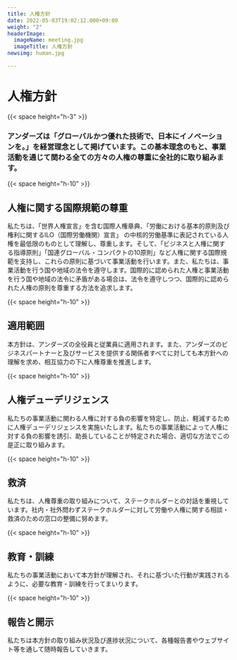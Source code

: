 ```yaml
---
title: 人権方針
date: 2022-05-03T19:02:12.000+09:00
weight: "2"
headerImage:
  imageName: meeting.jpg
  imageTitle: 人権方針
newsimg: human.jpg

---
```

# 人権方針

{{< space height="h-3" >}}

### **アンダーズは「グローバルかつ優れた技術で、日本にイノベーションを。」を経営理念として掲げています。この基本理念のもと、事業活動を通じて関わる全ての方々の人権の尊重に全社的に取り組みます。**

{{< space height="h-10" >}}

## 人権に関する国際規範の尊重

私たちは、「世界人権宣言」を含む国際人権章典、「労働における基本的原則及び権利に関するILO（国際労働機関）宣言」 の中核的労働基準に表記されている人権を最低限のものとして理解し、尊重します。そして、「ビジネスと人権に関する指導原則」「国連グローバル・コンパクトの10原則」など人権に関する国際規範を支持し、これらの原則に基づいて事業活動を行います。また、私たちは、事業活動を行う国や地域の法令を遵守します。国際的に認められた人権と事業活動を行う国や地域の法令に矛盾がある場合は、法令を遵守しつつ、国際的に認められた人権の原則を尊重する方法を追求します。

{{< space height="h-10" >}}

## 適用範囲

本方針は、アンダーズの全役員と従業員に適用されます。また、アンダーズのビジネスパートナーと及びサービスを提供する関係者すべてに対しても本方針への理解を求め、相互協力の下に人権尊重を推進します。

{{< space height="h-10" >}}

## 人権デューデリジェンス

私たちの事業活動に関わる人権に対する負の影響を特定し、防止、軽減するために人権デューデリジェンスを実施いたします。私たちの事業活動によって人権に対する負の影響を誘引、助長していることが特定された場合、適切な方法でこの是正に取り組みます。

{{< space height="h-10" >}}

## 救済

私たちは、人権尊重の取り組みについて、ステークホルダーとの対話を重視しています。社内・社外問わずステークホルダーに対して労働や人権に関する相談・救済のための窓口の整備に努めます。

{{< space height="h-10" >}}

## 教育・訓練

私たちの事業活動において本方針が理解され、それに基づいた行動が実践されるように、必要な教育・訓練を行ってまいります。

{{< space height="h-10" >}}

## 報告と開示

私たちは本方針の取り組み状況及び進捗状況について、各種報告書やウェブサイト等を通して随時報告していきます。